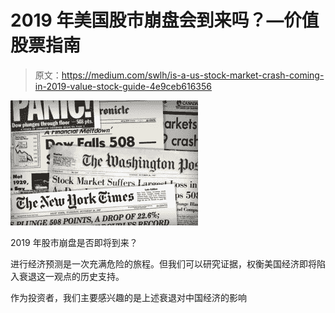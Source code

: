 # 2019 年美国股市崩盘会到来吗？—价值股票指南

> 原文：<https://medium.com/swlh/is-a-us-stock-market-crash-coming-in-2019-value-stock-guide-4e9ceb616356>

![](img/450d0c7a2341f098d9d281bc9039784e.png)

2019 年股市崩盘是否即将到来？

进行经济预测是一次充满危险的旅程。但我们可以研究证据，权衡美国经济即将陷入衰退这一观点的历史支持。

作为投资者，我们主要感兴趣的是上述衰退对中国经济的影响